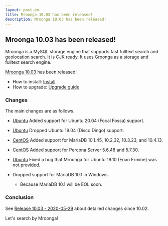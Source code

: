 ```yaml
---
layout: post.en
title: Mroonga 10.03 has been released!
description: Mroonga 10.03 has been released!
---
```


## Mroonga 10.03 has been released!

Mroonga is a MySQL storage engine that supports fast fulltext search
and geolocation search. It is CJK ready. It uses Groonga as a storage
and fulltext search engine.

[Mroonga 10.03](/docs/news.html#release-10-03) has been released!

* How to install: [Install](/docs/install.html)
* How to upgrade: [Upgrade guide](/docs/upgrade.html)

### Changes

The main changes are as follows.

* [Ubuntu](/docs/install/ubuntu) Added support for Ubuntu 20.04 (Focal Fossa) support.

* [Ubuntu](/docs/install/ubuntu) Dropped Ubuntu 19.04 (Disco Dingo) support.

* [CentOS](/docs/install/centos) Added support for MariaDB 10.1.45, 10.2.32, 10.3.23, and 10.4.13.

* [CentOS](/docs/install/centos) Added support for Percona Server 5.6.48 and 5.7.30.

* [Ubuntu](/docs/install/ubuntu) Fixed a bug that Mroonga for Ubuntu 19.10 (Eoan Ermine) was not provided.

* Dropped support for MariaDB 10.1 in Windows.

  * Because MariaDB 10.1 will be EOL soon.

### Conclusion

See [Release 10.03 - 2020-05-29](/docs/news.html#release-10-03) about detailed changes since 10.02.

Let's search by Mroonga!
